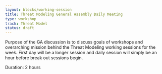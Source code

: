 ```yaml
---
layout: blocks/working-session
title: Threat Modeling General Assembly Daily Meeting
type: workshop
track: Threat Model
status: draft
---
```


Purpose of the GA discussion is to discuss goals of workshops and overarching mission behind the Threat Modeling working sessions for the week.  First day will be a longer session and daily session will simply be an hour before break out sessions begin.

Duration: 2 hours
